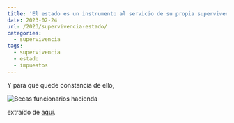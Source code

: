 ```yaml
---
title: 'El estado es un instrumento al servicio de su propia supervivencia'
date: 2023-02-24
url: /2023/supervivencia-estado/
categories:
  - supervivencia
tags:
  - supervivencia
  - estado
  - impuestos
---
```


Y para que quede constancia de ello,

![Becas funcionarios hacienda](/images/becas-hacienda.png)

extraído de [aquí](https://www.lainformacion.com/economia-negocios-y-finanzas/gobierno-estudia-becas-7000-euros-opositores-hacienda/2882245/).